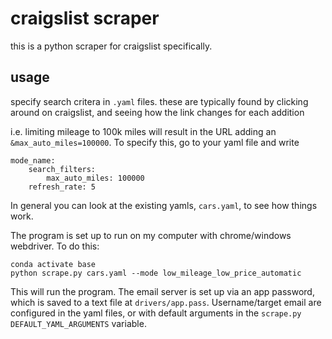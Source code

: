 # craigslist scraper

this is a python scraper for craigslist specifically. 

## usage

specify search critera in `.yaml` files. these are typically found by clicking around on craigslist, and seeing how the link changes for each addition

i.e. limiting mileage to 100k miles will result in the URL adding an `&max_auto_miles=100000`. To specify this, go to your yaml file and write
```
mode_name:
    search_filters:
        max_auto_miles: 100000
    refresh_rate: 5
```

In general you can look at the existing yamls, `cars.yaml`, to see how things work. 

The program is set up to run on my computer with chrome/windows webdriver. To do this:
```
conda activate base
python scrape.py cars.yaml --mode low_mileage_low_price_automatic
```

This will run the program. The email server is set up via an app password, which is saved to a text file at `drivers/app.pass`. Username/target email are configured in the yaml files, or with default arguments in the `scrape.py` `DEFAULT_YAML_ARGUMENTS` variable. 